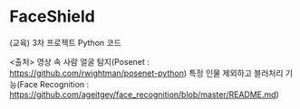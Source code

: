# FaceShield
(교육) 3차 프로젝트 Python 코드

<출처>
영상 속 사람 얼굴 탐지(Posenet : https://github.com/rwightman/posenet-python)
특정 인물 제외하고 블러처리 기능(Face Recognition : https://github.com/ageitgey/face_recognition/blob/master/README.md)
